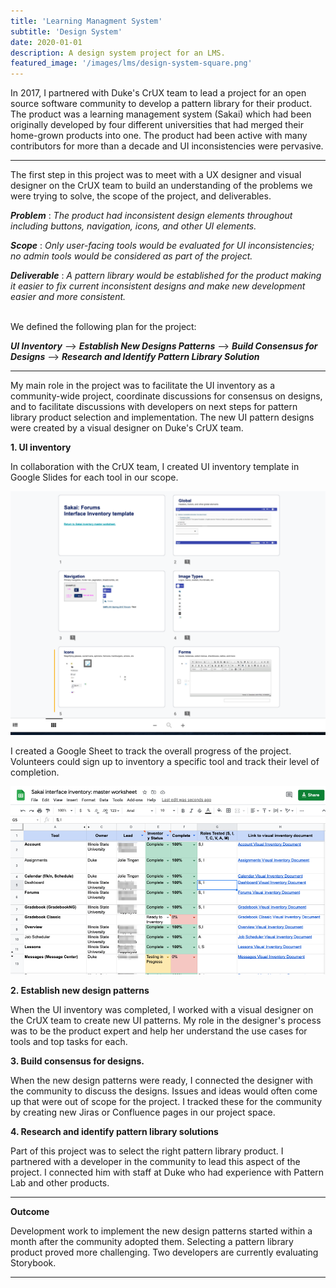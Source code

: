 ```yaml
---
title: 'Learning Managment System'
subtitle: 'Design System'
date: 2020-01-01
description: A design system project for an LMS.
featured_image: '/images/lms/design-system-square.png'
---
```



In 2017, I partnered with Duke's CrUX team to lead a project for an open source software community to develop a pattern library for their product.  The product was a learning management system (Sakai) which had been originally developed by four different universities that had merged their home-grown products into one.  The product had been active with many contributors for more than a decade and UI inconsistencies were pervasive.

---

The first step in this project was to meet with a UX designer and visual designer on the CrUX team to build an understanding of the problems we were trying to solve, the scope of the project, and deliverables.  

***Problem*** : *The product had inconsistent design elements throughout including buttons, navigation, icons, and other UI elements.*

***Scope*** : *Only user-facing tools would be evaluated for UI inconsistencies; no admin tools would be considered as part of the project.*

***Deliverable*** : *A pattern library would be established for the product making it easier to fix current inconsistent designs and make new development easier and more consistent.*

<br>
We defined the following plan for the project:

***UI Inventory***  -->  ***Establish New Designs Patterns*** --> ***Build Consensus for Designs*** --> ***Research and Identify Pattern Library Solution***

---

My main role in the project was to facilitate the UI inventory as a community-wide project, coordinate discussions for consensus on designs, and to facilitate discussions with developers on next steps for pattern library product selection and implementation.  The new UI pattern designs were created by a visual designer on Duke's CrUX team.

**1. UI inventory**

In collaboration with the CrUX team, I created UI inventory template in Google Slides for each tool in our scope.

![](/images/lms/design-system-inv.png)

I created a Google Sheet to track the overall progress of the project.  Volunteers could sign up to inventory a specific tool and track their level of completion.

![](/images/lms/interface_inventory_signup.png)

**2. Establish new design patterns**

When the UI inventory was completed, I worked with a visual designer on the CrUX team to create new UI patterns.  My role in the designer's process was to be the product expert and help her understand the use cases for tools and top tasks for each.

**3. Build consensus for designs.**

When the new design patterns were ready, I connected the designer with the community to discuss the designs.  Issues and ideas would often come up that were out of scope for the project.  I tracked these for the community by creating new Jiras or Confluence pages in our project space.

**4. Research and identify pattern library solutions**

Part of this project was to select the right pattern library product.  I partnered with a developer in the community to lead this aspect of the project.  I connected him with staff at Duke who had experience with Pattern Lab and other products.


---

**Outcome**

Development work to implement the new design patterns started within a month after the community adopted them.  Selecting a pattern library product proved more challenging.  Two developers are currently evaluating Storybook.

---
